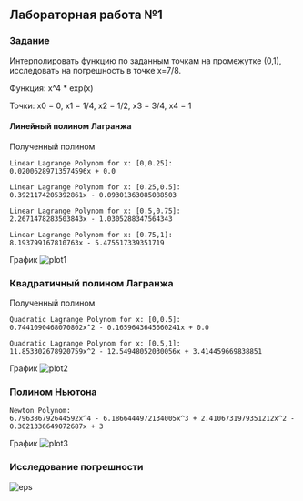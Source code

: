 ## Лабораторная работа №1

### Задание
Интерполировать функцию по заданным точкам на промежутке (0,1), исследовать на погрешность в точке x=7/8.

Функция: x^4 * exp(x)

Точки: x0 = 0, x1 = 1/4, x2 = 1/2, x3 = 3/4, x4 = 1

#### Линейный полином Лагранжа


Полученный полином

    Linear Lagrange Polynom for x: [0,0.25]:
    0.02006289713574596x + 0.0

    Linear Lagrange Polynom for x: [0.25,0.5]:
    0.3921174205392861x - 0.09301363085088503

    Linear Lagrange Polynom for x: [0.5,0.75]:
    2.2671478283503843x - 1.0305288347564343

    Linear Lagrange Polynom for x: [0.75,1]:
    8.193799167810763x - 5.475517339351719

График
![plot1](https://bitbucket.org/stdstring/data-processing-methods/raw/3ff387d11abb4ce726b4891aba6c6480857f687b/lab1/img/lin_plot.png)


### Квадратичный полином Лагранжа

Полученный полином

    Quadratic Lagrange Polynom for x: [0,0.5]:
    0.7441090468070802x^2 - 0.1659643645660241x + 0.0

    Quadratic Lagrange Polynom for x: [0.5,1]:
    11.853302678920759x^2 - 12.54948052030056x + 3.414459669838851

График
![plot2](https://bitbucket.org/stdstring/data-processing-methods/raw/3ff387d11abb4ce726b4891aba6c6480857f687b/lab1/img/quadr_plot.png)

### Полином Ньютона

    Newton Polynom:
    6.796386792644592x^4 - 6.1866444972134005x^3 + 2.4106731979351212x^2 - 0.3021336649072687x + 3

График
![plot3](https://bitbucket.org/stdstring/data-processing-methods/raw/3ff387d11abb4ce726b4891aba6c6480857f687b/lab1/img/newton_plot.png)

### Исследование погрешности
![eps](https://bitbucket.org/stdstring/data-processing-methods/raw/3ff387d11abb4ce726b4891aba6c6480857f687b/lab1/img/eps.jpg)

